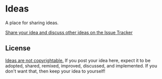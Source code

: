 # Ideas

A place for sharing ideas.

[Share your idea and discuss other ideas on the Issue Tracker](https://github.com/ideashare/ideas/issues)


## License

[Ideas are not copyrightable.](http://en.wikipedia.org/wiki/Idea%E2%80%93expression_divide) If you post your idea here, expect it to be adopted, shared, remixed, improved, discussed, and implemented. If you don't want that, then keep your idea to yourself!
